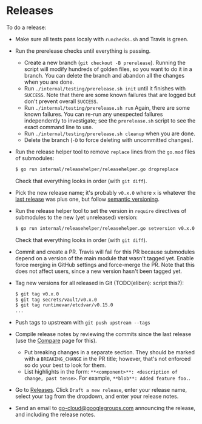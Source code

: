 # Releases

To do a release:

-   Make sure all tests pass localy with `runchecks.sh` and Travis is green.
-   Run the prerelease checks until everything is passing.
    -   Create a new branch (`git checkout -B prerelease`). Running the script
        will modify hundreds of golden files, so you want to do it in a branch.
        You can delete the branch and abandon all the changes when you are done.
    -   Run `./internal/testing/prerelease.sh init` until it finishes with
        `SUCCESS`. Note that there are some known failures that are logged but
        don't prevent overall `SUCCESS`.
    -   Run `./internal/testing/prerelease.sh run` Again, there are some known
        failures. You can re-run any unexpected failures independently to
        investigate; see the `prerelease.sh` script to see the exact command
        line to use.
    -   Run `./internal/testing/prerelease.sh cleanup` when you are done.
    -   Delete the branch (`-D` to force deleting with uncommitted changes).

-   Run the release helper tool to remove `replace` lines from the `go.mod`
    files of submodules:

    ```bash
    $ go run internal/releasehelper/releasehelper.go dropreplace
    ```

    Check that everything looks in order (with `git diff`).

-   Pick the new release name; it's probably `v0.x.0` where `x` is whatever the
    [last release](https://github.com/google/go-cloud/releases/latest) was plus
    one, but follow [semantic versioning](https://semver.org/).

-   Run the release helper tool to set the version in `require` directives of
    submodules to the new (yet unreleased) version:

    ```bash
    $ go run internal/releasehelper/releasehelper.go setversion v0.x.0
    ```

    Check that everything looks in order (with `git diff`).

-   Commit and create a PR. Travis will fail for this PR because submodules
    depend on a version of the main module that wasn't tagged yet. Enable force
    merging in GitHub settings and force-merge the PR. Note that this does not
    affect users, since a new version hasn't been tagged yet.

-   Tag new versions for all released in Git (TODO(eliben): script this?):

    ```bash
    $ git tag v0.x.0
    $ git tag secrets/vault/v0.x.0
    $ git tag runtimevar/etcdvar/v0.15.0
    ...
    ```

-   Push tags to upstream with `git push upstream --tags`

-   Compile release notes by reviewing the commits since the last release (use
    the [Compare](https://github.com/google/go-cloud/compare/v0.1.1...v0.2.0)
    page for this).
    -   Put breaking changes in a separate section. They should be marked with a
        `BREAKING_CHANGE` in the PR title; however, that's not enforced so do
        your best to look for them.
    -   List highlights in the form: `**<component>**: <description of change,
        past tense>`. For example, `**blob**: Added feature foo.`.
-   Go to [Releases](https://github.com/google/go-cloud/releases). Click `Draft
    a new release`, enter your release name, select your tag from the dropdown,
    and enter your release notes.

-   Send an email to
    [go-cloud@googlegroups.com](https://groups.google.com/forum/#!forum/go-cloud)
    announcing the release, and including the release notes.
